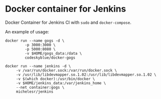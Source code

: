 # Docker container for Jenkins

Docker Container for Jenkins CI with `sudo` and `docker-compose`.

An example of usage:
    
    docker run --name gogs -d \
             -p 3000:3000 \
             -p 5000:8080 \
             -v $HOME/gogs_data:/data \
             codeskyblue/docker-gogs

    docker run --name jenkins -d \
         -v /var/run/docker.sock:/var/run/docker.sock \
         -v /usr/lib/libdevmapper.so.1.02:/usr/lib/libdevmapper.so.1.02 \
         -v $(which docker):/usr/bin/docker \
         -v $HOME/jenkins_data:/var/jenkins_home \
         --net container:gogs \
         michelesr/jenkins
